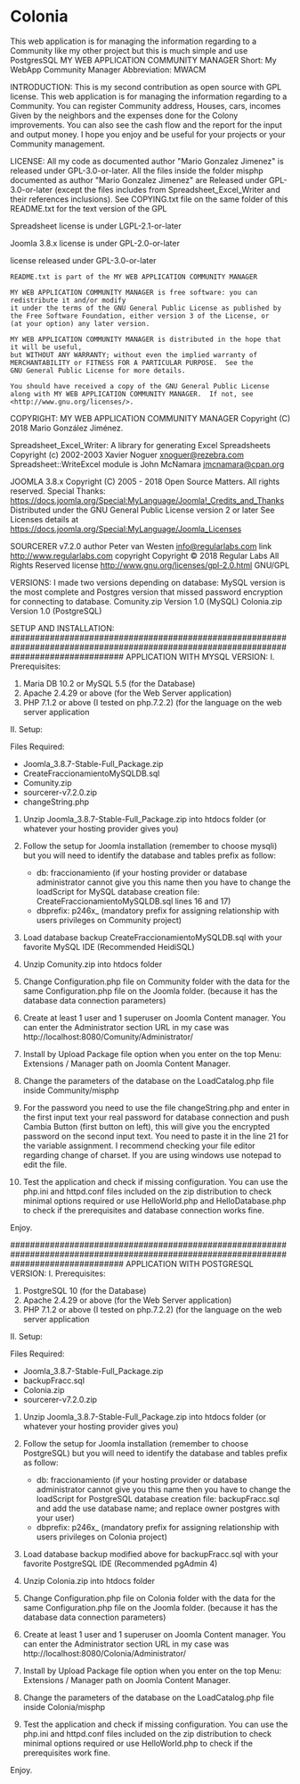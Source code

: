 # Colonia
This web application is for managing the information regarding to a Community like my other project but this is much simple and use PostgresSQL
MY WEB APPLICATION COMMUNITY MANAGER 
Short: My WebApp Community Manager 
Abbreviation: MWACM

INTRODUCTION:
This is my second contribution as open source with GPL license. 
This web application is for managing the information regarding to a Community. You can register Community address, Houses, cars, incomes
Given by the neighbors and the expenses done for the Colony improvements. You can also see the cash flow and the report for the input and output money.
I hope you enjoy and be useful for your projects or your Community management. 

LICENSE:
All my code as documented author "Mario Gonzalez Jimenez" is released under GPL-3.0-or-later.
All the files inside the folder misphp documented as author "Mario Gonzalez Jimenez" are
Released under GPL-3.0-or-later (except the files includes from Spreadsheet_Excel_Writer and their references inclusions).
See COPYING.txt file on the same folder of this README.txt for the text version of the GPL

Spreadsheet license is under  LGPL-2.1-or-later

Joomla 3.8.x license is under GPL-2.0-or-later

license released under GPL-3.0-or-later

	README.txt is part of the MY WEB APPLICATION COMMUNITY MANAGER
	
	MY WEB APPLICATION COMMUNITY MANAGER is free software: you can redistribute it and/or modify
    it under the terms of the GNU General Public License as published by
    the Free Software Foundation, either version 3 of the License, or
    (at your option) any later version.

    MY WEB APPLICATION COMMUNITY MANAGER is distributed in the hope that it will be useful,
    but WITHOUT ANY WARRANTY; without even the implied warranty of
    MERCHANTABILITY or FITNESS FOR A PARTICULAR PURPOSE.  See the
    GNU General Public License for more details.

    You should have received a copy of the GNU General Public License
    along with MY WEB APPLICATION COMMUNITY MANAGER.  If not, see <http://www.gnu.org/licenses/>.

COPYRIGHT: 
MY WEB APPLICATION COMMUNITY MANAGER
Copyright (C) 2018 Mario González Jiménez.

Spreadsheet_Excel_Writer:  A library for generating Excel Spreadsheets
Copyright (c) 2002-2003 Xavier Noguer xnoguer@rezebra.com
Spreadsheet::WriteExcel module is John McNamara <jmcnamara@cpan.org>

JOOMLA 3.8.x
Copyright (C) 2005 - 2018 Open Source Matters. All rights reserved.
Special Thanks: https://docs.joomla.org/Special:MyLanguage/Joomla!_Credits_and_Thanks
Distributed under the GNU General Public License version 2 or later
See Licenses details at https://docs.joomla.org/Special:MyLanguage/Joomla_Licenses

SOURCERER v7.2.0
author          Peter van Westen <info@regularlabs.com>
link            http://www.regularlabs.com
copyright       Copyright © 2018 Regular Labs All Rights Reserved
license         http://www.gnu.org/licenses/gpl-2.0.html GNU/GPL

VERSIONS:
I made two versions depending on database: MySQL version is the most complete and Postgres version that missed password encryption for connecting to database.
Comunity.zip Version 1.0 (MySQL)
Colonia.zip  Version 1.0 (PostgreSQL)

SETUP AND INSTALLATION:
#######################################################################################################################################
APPLICATION WITH MYSQL VERSION:
I. Prerequisites:
1) Maria DB 10.2 or MySQL 5.5 (for the Database)
2) Apache 2.4.29 or above (for the Web Server application)
3) PHP 7.1.2 or above (I tested on php.7.2.2) (for the language on the web server application

II. Setup:

Files Required:
- Joomla_3.8.7-Stable-Full_Package.zip
- CreateFraccionamientoMySQLDB.sql
- Comunity.zip
- sourcerer-v7.2.0.zip
- changeString.php

1) Unzip Joomla_3.8.7-Stable-Full_Package.zip into htdocs folder (or whatever your hosting provider gives you)
2) Follow the setup for Joomla installation (remember to choose mysqli) but you will need to identify the database and tables prefix as follow:
	- db: fraccionamiento (if your hosting provider or database administrator cannot give you this name then 
			you have to change the loadScript for MySQL database creation file: CreateFraccionamientoMySQLDB.sql lines 16 and 17)
	- dbprefix: p246x_ (mandatory prefix for assigning relationship with users privileges on Community project)

3) Load database backup CreateFraccionamientoMySQLDB.sql with your favorite MySQL IDE (Recommended HeidiSQL)
4) Unzip Comunity.zip into htdocs folder
5) Change Configuration.php file on Community folder with the data for the same Configuration.php file on the Joomla folder. 
	(because it has the database data connection parameters)
6) Create at least 1 user and 1 superuser on Joomla Content manager. 
	You can enter the Administrator section URL in my case was http://localhost:8080/Comunity/Administrator/
7) Install by Upload Package file option when you enter on the top Menu: Extensions / Manager path on Joomla Content Manager.
8) Change the parameters of the database on the LoadCatalog.php file inside Community/misphp
9) For the password you need to use the file changeString.php and enter in the first input text your real password for database connection 
	and push Cambia Button (first button on left), this will give you the encrypted password on the second input text. 
	You need to paste it in the line 21 for the variable assignment.
	I recommend checking your file editor regarding change of charset. If you are using windows use notepad to edit the file.
10) Test the application and check if missing configuration. You can use the php.ini and httpd.conf files included on the zip distribution to check
	minimal options required or use HelloWorld.php and HelloDatabase.php to check if the prerequisites and database connection works fine.
	
Enjoy.

#######################################################################################################################################
APPLICATION WITH POSTGRESQL VERSION:
I. Prerequisites:
1) PostgreSQL 10  (for the Database)
2) Apache 2.4.29 or above (for the Web Server application)
3) PHP 7.1.2 or above (I tested on php.7.2.2) (for the language on the web server application

II. Setup:

Files Required:
- Joomla_3.8.7-Stable-Full_Package.zip
- backupFracc.sql
- Colonia.zip
- sourcerer-v7.2.0.zip

1) Unzip Joomla_3.8.7-Stable-Full_Package.zip into htdocs folder (or whatever your hosting provider gives you)
2) Follow the setup for Joomla installation (remember to choose PostgreSQL) but you will need to identify the database and tables prefix as follow:
	- db: fraccionamiento (if your hosting provider or database administrator cannot give you this name then 
			you have to change the loadScript for PostgreSQL database creation file: 
			backupFracc.sql and add the use database name; and replace owner postgres with your user)
	- dbprefix: p246x_ (mandatory prefix for assigning relationship with users privileges on Colonia project)

3) Load database backup modified above for backupFracc.sql with your favorite PostgreSQL IDE (Recommended pgAdmin 4)
4) Unzip Colonia.zip into htdocs folder
5) Change Configuration.php file on Colonia folder with the data for the same Configuration.php file on the Joomla folder. 
	(because it has the database data connection parameters)
6) Create at least 1 user and 1 superuser on Joomla Content manager. 
	You can enter the Administrator section URL in my case was http://localhost:8080/Colonia/Administrator/
7) Install by Upload Package file option when you enter on the top Menu: Extensions / Manager path on Joomla Content Manager.
8) Change the parameters of the database on the LoadCatalog.php file inside Colonia/misphp
9) Test the application and check if missing configuration. You can use the php.ini and httpd.conf files included on the zip distribution to check
	minimal options required or use HelloWorld.php to check if the prerequisites work fine.
	
Enjoy.
